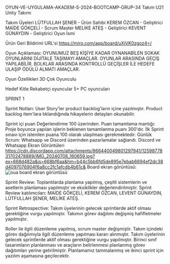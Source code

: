 OYUN-VE-UYGULAMA-AKADEM-S-2024-BOOTCAMP-GRUP-34
Takım U21 Unity Takımı

Takım Üyeleri LÜTFULLAH ŞENER - Ürün Sahibi KEREM ÖZCAN - Geliştirici MAİDE GÖKÇELİ - Scrum Master MELİKE ATEŞ - Geliştirici KEVENT GÜNAYDIN ​​- Geliştirici Oyun İsmi

Ürün Geri Bildirimi URL'si https://miro.com/app/board/uXjVK0zgoz4=/

Oyun Açıklaması: OYUNUMUZ BEŞ KİŞİYE KADAR OYNANABİLEN SOKAK OYUNLARINI DİJİTALE TAŞIMAYI AMAÇLAR. OYUNLAR ARASINDA GEÇİŞ YAPILABİLİR. BOLKLAR ARASINDA KONTROLLÜ GEÇİŞLER İLE HEDEFE ULAŞIP ÖDÜLÜ ALMATI AMAÇLAR.

Oyun Özellikleri 3D Çok Oyunculu

Hedef Kitle Rekabetçi oyuncular 5+ PC oyuncuları

SPRINT 1 

Sprint Notları: User Story'ler product backlog'ların içine yazılmıştır. Product backlog item'lara tıklandığında hikayelerin detayları okunabilir.

Sprint içi puan Değerlendirme 100 üzerinden. Puan tamamlama mantığı: Proje boyunca yapılan işlerin beklenen tamamlanma puanı 300'dır. İlk Sprint sınavı için istenilen puana 100 olarak ulaşılması gerekmektedir. Günlük Scrum: Whatsapp ve Discord üzerinden pazarlamalar sağlandı. Discord ve Whatsapp Ekran Görüntüleri https://cdn.discordapp.com/attachments/866440049801297941/1259877831702478889/IMG_20240708_160659.jpg?ex=668d482a&is=668bf6aa&hm=b44c5bb6fd5de895e7ebab6694ef2dc38d4097076904f6a8cc2fc1afcdb4b61c& 
Board ekran görüntüsü: ![oua board ekran görüntüsü](https://github.com/lutfullahsnr/OUA-Bootcamp-34/assets/86473095/a821f3a2-7153-4ce3-8bf7-8dc29d036c82)

Sprint Review: Toplantılarda planlama yapılmış, çeşitli sistemlerin ve asetlerin planlaması yapılmıştır ve eksiklikler değerlendirilmiştir. 
Sprint Review katılımcıları: MAİDE GÖKÇELİ, KEREM ÖZCAN, LEVENT GÜNAYDIN, LÜTFULLAH ŞENER, MELİKE ATEŞ.

Sprint Retrospective:
Takım üyelerinin gelecek sprintlerde aktif olması gerektiğine vurgu yapılmıştır. Takımın görev dağılımı değişmiş hafifletmeler yapılmıştır.

Roller ile ilgili düzenleme yapılmış, scrum master değişmiştir.
Takım içindeki görev dağılımıyla ilgili düzenleme yapılması kararı alınmıştır.
Takım üyelerinin gelecek sprintlerde aktif olması gerektiğine vurgu yapılmıştır.
Birinci sınıf tasarımların planlanması ve araçların belirlenmesi planlanmış görev dağıtımları yerine getirilmiştir. Planlamamız tammalanmış ve ikinci sprint için yazılım aşamasına geçilecektir.

